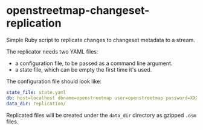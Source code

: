 openstreetmap-changeset-replication
===================================

Simple Ruby script to replicate changes to changeset metadata to a stream.

The replicator needs two YAML files:

* a configuration file, to be passed as a command line argument.
* a state file, which can be empty the first time it's used.

The configuration file should look like:

```yaml
state_file: state.yaml
db: host=localhost dbname=openstreetmap user=openstreetmap password=XXXXX
data_dir: replication/
```

Replicated files will be created under the `data_dir` directory as gzipped `.osm` files.
